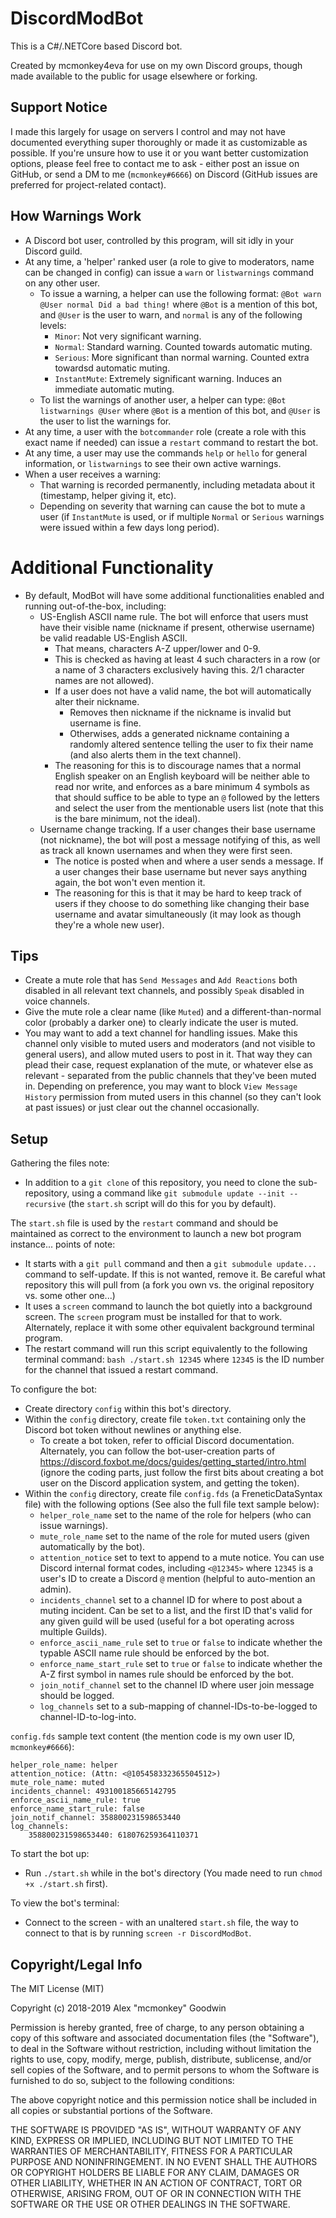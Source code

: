 # DiscordModBot

This is a C#/.NETCore based Discord bot.

Created by mcmonkey4eva for use on my own Discord groups, though made available to the public for usage elsewhere or forking.

## Support Notice

I made this largely for usage on servers I control and may not have documented everything super thoroughly or made it as customizable as possible. If you're unsure how to use it or you want better customization options, please feel free to contact me to ask - either post an issue on GitHub, or send a DM to me (`mcmonkey#6666`) on Discord (GitHub issues are preferred for project-related contact).

## How Warnings Work

- A Discord bot user, controlled by this program, will sit idly in your Discord guild.
- At any time, a 'helper' ranked user (a role to give to moderators, name can be changed in config) can issue a `warn` or `listwarnings` command on any other user.
    - To issue a warning, a helper can use the following format: `@Bot warn @User normal Did a bad thing!` where `@Bot` is a mention of this bot, and `@User` is the user to warn, and `normal` is any of the following levels:
        - `Minor`: Not very significant warning.
        - `Normal`: Standard warning. Counted towards automatic muting.
        - `Serious`: More significant than normal warning. Counted extra towardsd automatic muting.
        - `InstantMute`: Extremely significant warning. Induces an immediate automatic muting.
    - To list the warnings of another user, a helper can type: `@Bot listwarnings @User` where `@Bot` is a mention of this bot, and `@User` is the user to list the warnings for.
- At any time, a user with the `botcommander` role (create a role with this exact name if needed) can issue a `restart` command to restart the bot.
- At any time, a user may use the commands `help` or `hello` for general information, or `listwarnings` to see their own active warnings.
- When a user receives a warning:
    - That warning is recorded permanently, including metadata about it (timestamp, helper giving it, etc).
    - Depending on severity that warning can cause the bot to mute a user (if `InstantMute` is used, or if multiple `Normal` or `Serious` warnings were issued within a few days long period).

# Additional Functionality

- By default, ModBot will have some additional functionalities enabled and running out-of-the-box, including:
    - US-English ASCII name rule. The bot will enforce that users must have their visible name (nickname if present, otherwise username) be valid readable US-English ASCII.
        - That means, characters A-Z upper/lower and 0-9.
        - This is checked as having at least 4 such characters in a row (or a name of 3 characters exclusively having this. 2/1 character names are not allowed).
        - If a user does not have a valid name, the bot will automatically alter their nickname.
            - Removes then nickname if the nickname is invalid but username is fine.
            - Otherwises, adds a generated nickname containing a randomly altered sentence telling the user to fix their name (and also alerts them in the text channel).
        - The reasoning for this is to discourage names that a normal English speaker on an English keyboard will be neither able to read nor write, and enforces as a bare minimum 4 symbols as that should suffice to be able to type an `@` followed by the letters and select the user from the mentionable users list (note that this is the bare minimum, not the ideal).
    - Username change tracking. If a user changes their base username (not nickname), the bot will post a message notifying of this, as well as track all known usernames and when they were first seen.
        - The notice is posted when and where a user sends a message. If a user changes their base username but never says anything again, the bot won't even mention it.
        - The reasoning for this is that it may be hard to keep track of users if they choose to do something like changing their base username and avatar simultaneously (it may look as though they're a whole new user).

## Tips

- Create a mute role that has `Send Messages` and `Add Reactions` both disabled in all relevant text channels, and possibly `Speak` disabled in voice channels.
- Give the mute role a clear name (like `Muted`) and a different-than-normal color (probably a darker one) to clearly indicate the user is muted.
- You may want to add a text channel for handling issues. Make this channel only visible to muted users and moderators (and not visible to general users), and allow muted users to post in it. That way they can plead their case, request explanation of the mute, or whatever else as relevant - separated from the public channels that they've been muted in. Depending on preference, you may want to block `View Message History` permission from muted users in this channel (so they can't look at past issues) or just clear out the channel occasionally.

## Setup

Gathering the files note:
- In addition to a `git clone` of this repository, you need to clone the sub-repository, using a command like `git submodule update --init --recursive` (the `start.sh` script will do this for you by default).

The `start.sh` file is used by the `restart` command and should be maintained as correct to the environment to launch a new bot program instance... points of note:
- It starts with a `git pull` command and then a `git submodule update...` command to self-update. If this is not wanted, remove it. Be careful what repository this will pull from (a fork you own vs. the original repository vs. some other one...)
- It uses a `screen` command to launch the bot quietly into a background screen. The `screen` program must be installed for that to work. Alternately, replace it with some other equivalent background terminal program.
- The restart command will run this script equivalently to the following terminal command: `bash ./start.sh 12345` where `12345` is the ID number for the channel that issued a restart command.

To configure the bot:
- Create directory `config` within this bot's directory.
- Within the `config` directory, create file `token.txt` containing only the Discord bot token without newlines or anything else.
    - To create a bot token, refer to official Discord documentation. Alternately, you can follow the bot-user-creation parts of https://discord.foxbot.me/docs/guides/getting_started/intro.html (ignore the coding parts, just follow the first bits about creating a bot user on the Discord application system, and getting the token).
- Within the `config` directory, create file `config.fds` (a FreneticDataSyntax file) with the following options (See also the full file text sample below):
    - `helper_role_name` set to the name of the role for helpers (who can issue warnings).
    - `mute_role_name` set to the name of the role for muted users (given automatically by the bot).
    - `attention_notice` set to text to append to a mute notice. You can use Discord internal format codes, including `<@12345>` where `12345` is a user's ID to create a Discord `@` mention (helpful to auto-mention an admin).
    - `incidents_channel` set to a channel ID for where to post about a muting incident. Can be set to a list, and the first ID that's valid for any given guild will be used (useful for a bot operating across multiple Guilds).
    - `enforce_ascii_name_rule` set to `true` or `false` to indicate whether the typable ASCII name rule should be enforced by the bot.
    - `enforce_name_start_rule` set to `true` or `false` to indicate whether the A-Z first symbol in names rule should be enforced by the bot.
    - `join_notif_channel` set to the channel ID where user join message should be logged.
    - `log_channels` set to a sub-mapping of channel-IDs-to-be-logged to channel-ID-to-log-into.

`config.fds` sample text content (the mention code is my own user ID, `mcmonkey#6666`):
```
helper_role_name: helper
attention_notice: (Attn: <@105458332365504512>)
mute_role_name: muted
incidents_channel: 493100185665142795
enforce_ascii_name_rule: true
enforce_name_start_rule: false
join_notif_channel: 358800231598653440
log_channels:
    358800231598653440: 618076259364110371
```

To start the bot up:
- Run `./start.sh` while in the bot's directory (You made need to run `chmod +x ./start.sh` first).

To view the bot's terminal:
- Connect to the screen - with an unaltered `start.sh` file, the way to connect to that is by running `screen -r DiscordModBot`.

## Copyright/Legal Info

The MIT License (MIT)

Copyright (c) 2018-2019 Alex "mcmonkey" Goodwin

Permission is hereby granted, free of charge, to any person obtaining a copy
of this software and associated documentation files (the "Software"), to deal
in the Software without restriction, including without limitation the rights
to use, copy, modify, merge, publish, distribute, sublicense, and/or sell
copies of the Software, and to permit persons to whom the Software is
furnished to do so, subject to the following conditions:

The above copyright notice and this permission notice shall be included in all
copies or substantial portions of the Software.

THE SOFTWARE IS PROVIDED "AS IS", WITHOUT WARRANTY OF ANY KIND, EXPRESS OR
IMPLIED, INCLUDING BUT NOT LIMITED TO THE WARRANTIES OF MERCHANTABILITY,
FITNESS FOR A PARTICULAR PURPOSE AND NONINFRINGEMENT. IN NO EVENT SHALL THE
AUTHORS OR COPYRIGHT HOLDERS BE LIABLE FOR ANY CLAIM, DAMAGES OR OTHER
LIABILITY, WHETHER IN AN ACTION OF CONTRACT, TORT OR OTHERWISE, ARISING FROM,
OUT OF OR IN CONNECTION WITH THE SOFTWARE OR THE USE OR OTHER DEALINGS IN THE
SOFTWARE.
